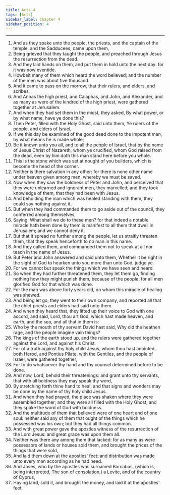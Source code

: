 ```yaml
---
title: Acts 4
tags: [Acts]
sidebar_label: Chapter 4
sidebar_position: 4
---
```


---
1. And as they spake unto the people, the priests, and the captain of the temple, and the Sadducees, came upon them,
2. Being grieved that they taught the people, and preached through Jesus the resurrection from the dead.
3. And they laid hands on them, and put them in hold unto the next day: for it was now eventide.
4. Howbeit many of them which heard the word believed; and the number of the men was about five thousand.
5. And it came to pass on the morrow, that their rulers, and elders, and scribes,
6. And Annas the high priest, and Caiaphas, and John, and Alexander, and as many as were of the kindred of the high priest, were gathered together at Jerusalem.
7. And when they had set them in the midst, they asked, By what power, or by what name, have ye done this?
8. Then Peter, filled with the Holy Ghost, said unto them, Ye rulers of the people, and elders of Israel,
9. If we this day be examined of the good deed done to the impotent man, by what means he is made whole;
10. Be it known unto you all, and to all the people of Israel, that by the name of Jesus Christ of Nazareth, whom ye crucified, whom God raised from the dead, even by him doth this man stand here before you whole.
11. This is the stone which was set at nought of you builders, which is become the head of the corner.
12. Neither is there salvation in any other: for there is none other name under heaven given among men, whereby we must be saved.
13. Now when they saw the boldness of Peter and John, and perceived that they were unlearned and ignorant men, they marvelled; and they took knowledge of them, that they had been with Jesus.
14. And beholding the man which was healed standing with them, they could say nothing against it.
15. But when they had commanded them to go aside out of the council, they conferred among themselves,
16. Saying, What shall we do to these men? for that indeed a notable miracle hath been done by them is manifest to all them that dwell in Jerusalem; and we cannot deny it.
17. But that it spread no further among the people, let us straitly threaten them, that they speak henceforth to no man in this name.
18. And they called them, and commanded them not to speak at all nor teach in the name of Jesus.
19. But Peter and John answered and said unto them, Whether it be right in the sight of God to hearken unto you more than unto God, judge ye.
20. For we cannot but speak the things which we have seen and heard.
21. So when they had further threatened them, they let them go, finding nothing how they might punish them, because of the people: for all men glorified God for that which was done.
22. For the man was above forty years old, on whom this miracle of healing was shewed.
23. And being let go, they went to their own company, and reported all that the chief priests and elders had said unto them.
24. And when they heard that, they lifted up their voice to God with one accord, and said, Lord, thou art God, which hast made heaven, and earth, and the sea, and all that in them is:
25. Who by the mouth of thy servant David hast said, Why did the heathen rage, and the people imagine vain things?
26. The kings of the earth stood up, and the rulers were gathered together against the Lord, and against his Christ.
27. For of a truth against thy holy child Jesus, whom thou hast anointed, both Herod, and Pontius Pilate, with the Gentiles, and the people of Israel, were gathered together,
28. For to do whatsoever thy hand and thy counsel determined before to be done.
29. And now, Lord, behold their threatenings: and grant unto thy servants, that with all boldness they may speak thy word,
30. By stretching forth thine hand to heal; and that signs and wonders may be done by the name of thy holy child Jesus.
31. And when they had prayed, the place was shaken where they were assembled together; and they were all filled with the Holy Ghost, and they spake the word of God with boldness.
32. And the multitude of them that believed were of one heart and of one soul: neither said any of them that ought of the things which he possessed was his own; but they had all things common.
33. And with great power gave the apostles witness of the resurrection of the Lord Jesus: and great grace was upon them all.
34. Neither was there any among them that lacked: for as many as were possessors of lands or houses sold them, and brought the prices of the things that were sold,
35. And laid them down at the apostles' feet: and distribution was made unto every man according as he had need.
36. And Joses, who by the apostles was surnamed Barnabas, (which is, being interpreted, The son of consolation,) a Levite, and of the country of Cyprus,
37. Having land, sold it, and brought the money, and laid it at the apostles' feet.